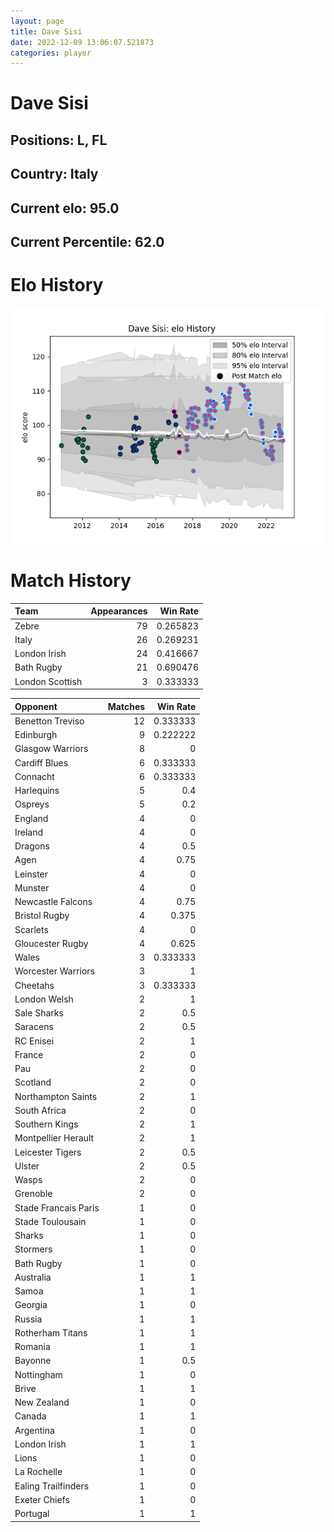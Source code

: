 ```yaml
---  
layout: page  
title: Dave Sisi  
date: 2022-12-09 13:06:07.521873  
categories: player  
---
```

# Dave Sisi

## Positions: L, FL

## Country: Italy

## Current elo: 95.0

## Current Percentile: 62.0

# Elo History


![elo history](history_DaveSisi.png)
# Match History


| Team            |   Appearances |   Win Rate |
|:----------------|--------------:|-----------:|
| Zebre           |            79 |   0.265823 |
| Italy           |            26 |   0.269231 |
| London Irish    |            24 |   0.416667 |
| Bath Rugby      |            21 |   0.690476 |
| London Scottish |             3 |   0.333333 |

| Opponent             |   Matches |   Win Rate |
|:---------------------|----------:|-----------:|
| Benetton Treviso     |        12 |   0.333333 |
| Edinburgh            |         9 |   0.222222 |
| Glasgow Warriors     |         8 |   0        |
| Cardiff Blues        |         6 |   0.333333 |
| Connacht             |         6 |   0.333333 |
| Harlequins           |         5 |   0.4      |
| Ospreys              |         5 |   0.2      |
| England              |         4 |   0        |
| Ireland              |         4 |   0        |
| Dragons              |         4 |   0.5      |
| Agen                 |         4 |   0.75     |
| Leinster             |         4 |   0        |
| Munster              |         4 |   0        |
| Newcastle Falcons    |         4 |   0.75     |
| Bristol Rugby        |         4 |   0.375    |
| Scarlets             |         4 |   0        |
| Gloucester Rugby     |         4 |   0.625    |
| Wales                |         3 |   0.333333 |
| Worcester Warriors   |         3 |   1        |
| Cheetahs             |         3 |   0.333333 |
| London Welsh         |         2 |   1        |
| Sale Sharks          |         2 |   0.5      |
| Saracens             |         2 |   0.5      |
| RC Enisei            |         2 |   1        |
| France               |         2 |   0        |
| Pau                  |         2 |   0        |
| Scotland             |         2 |   0        |
| Northampton Saints   |         2 |   1        |
| South Africa         |         2 |   0        |
| Southern Kings       |         2 |   1        |
| Montpellier Herault  |         2 |   1        |
| Leicester Tigers     |         2 |   0.5      |
| Ulster               |         2 |   0.5      |
| Wasps                |         2 |   0        |
| Grenoble             |         2 |   0        |
| Stade Francais Paris |         1 |   0        |
| Stade Toulousain     |         1 |   0        |
| Sharks               |         1 |   0        |
| Stormers             |         1 |   0        |
| Bath Rugby           |         1 |   0        |
| Australia            |         1 |   1        |
| Samoa                |         1 |   1        |
| Georgia              |         1 |   0        |
| Russia               |         1 |   1        |
| Rotherham Titans     |         1 |   1        |
| Romania              |         1 |   1        |
| Bayonne              |         1 |   0.5      |
| Nottingham           |         1 |   0        |
| Brive                |         1 |   1        |
| New Zealand          |         1 |   0        |
| Canada               |         1 |   1        |
| Argentina            |         1 |   0        |
| London Irish         |         1 |   1        |
| Lions                |         1 |   0        |
| La Rochelle          |         1 |   0        |
| Ealing Trailfinders  |         1 |   0        |
| Exeter Chiefs        |         1 |   0        |
| Portugal             |         1 |   1        |